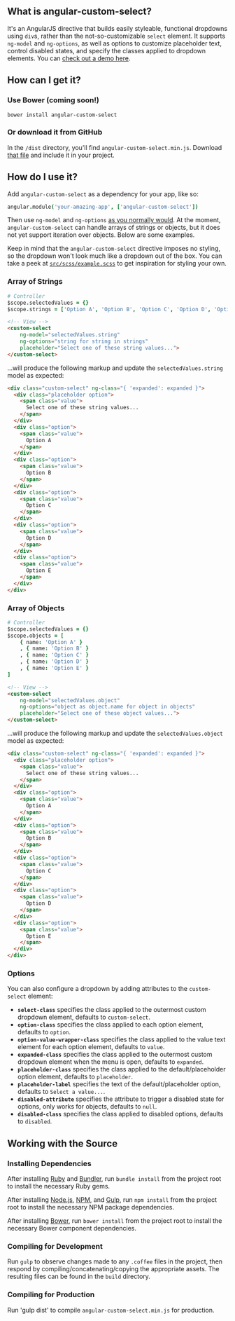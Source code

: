 ## What is angular-custom-select?

It's an AngularJS directive that builds easily styleable, functional dropdowns using `div`s, rather than the not-so-customizable `select` element. It supports `ng-model` and `ng-options`, as well as options to customize placeholder text, control disabled states, and specify the classes applied to dropdown elements. You can <a href="https://s3.amazonaws.com/angular-custom-select/example.html" target="_blank">check out a demo here</a>.


## How can I get it?

### Use Bower (coming soon!)

```
bower install angular-custom-select
```

### Or download it from GitHub

In the `/dist` directory, you'll find `angular-custom-select.min.js`. Download <a href="dist/angular-custom-select.min.js" target="_blank">that file</a> and include it in your project.


## How do I use it?

Add `angular-custom-select` as a dependency for your app, like so:

```coffeescript
angular.module('your-amazing-app', ['angular-custom-select'])
```

Then use `ng-model` and `ng-options` <a href="https://docs.angularjs.org/api/ng/directive/select" target="_blank">as you normally would</a>. At the moment, `angular-custom-select` can handle arrays of strings or objects, but it does not yet support iteration over objects. Below are some examples.

Keep in mind that the `angular-custom-select` directive imposes no styling, so the dropdown won't look much like a dropdown out of the box. You can take a peek at <a href="src/scss/example.scss" target="_blank">`src/scss/example.scss`</a> to get inspiration for styling your own.

### Array of Strings

```coffeescript
# Controller
$scope.selectedValues = {}
$scope.strings = ['Option A', 'Option B', 'Option C', 'Option D', 'Option E'] 
```

```html
<!-- View -->
<custom-select
	ng-model="selectedValues.string"
	ng-options="string for string in strings"
	placeholder="Select one of these string values...">
</custom-select>
```

...will produce the following markup and update the `selectedValues.string` model as expected:


```html
<div class="custom-select" ng-class="{ 'expanded': expanded }">
  <div class="placeholder option">
    <span class="value">
      Select one of these string values...
    </span>
  </div>
  <div class="option">
    <span class="value">
      Option A
    </span>
  </div>
  <div class="option">
    <span class="value">
      Option B
    </span>
  </div>
  <div class="option">
    <span class="value">
      Option C
    </span>
  </div>
  <div class="option">
    <span class="value">
      Option D
    </span>
  </div>
  <div class="option">
    <span class="value">
      Option E
    </span>
  </div>
</div>	
```

### Array of Objects

```coffeescript
# Controller
$scope.selectedValues = {}
$scope.objects = [
 	{ name: 'Option A' }
 	, { name: 'Option B' }
 	, { name: 'Option C' }
 	, { name: 'Option D' }
	, { name: 'Option E' }
]
```

```html
<!-- View -->
<custom-select
	ng-model="selectedValues.object"
	ng-options="object as object.name for object in objects"
	placeholder="Select one of these object values...">
</custom-select> 
```

...will produce the following markup and update the `selectedValues.object` model as expected:


```html
<div class="custom-select" ng-class="{ 'expanded': expanded }">
  <div class="placeholder option">
    <span class="value">
      Select one of these string values...
    </span>
  </div>
  <div class="option">
    <span class="value">
      Option A
    </span>
  </div>
  <div class="option">
    <span class="value">
      Option B
    </span>
  </div>
  <div class="option">
    <span class="value">
      Option C
    </span>
  </div>
  <div class="option">
    <span class="value">
      Option D
    </span>
  </div>
  <div class="option">
    <span class="value">
      Option E
    </span>
  </div>
</div>
```

### Options

You can also configure a dropdown by adding attributes to the `custom-select` element:

- __`select-class`__ specifies the class applied to the outermost custom dropdown element, defaults to `custom-select`.
- __`option-class`__ specifies the class applied to each option element, defaults to `option`.
- __`option-value-wrapper-class`__ specifies the class applied to the value text element for each option element, defaults to `value`.
- __`expanded-class`__ specifies the class applied to the outermost custom dropdown element when the menu is open, defaults to `expanded`.
- __`placeholder-class`__ specifies the class applied to the default/placeholder option element, defaults to `placeholder`.
- __`placeholder-label`__ specifies the text of the default/placeholder option, defaults to `Select a value...`.
- __`disabled-attribute`__ specifies the attribute to trigger a disabled state for options, only works for objects, defaults to `null`.
- __`disabled-class`__ specifies the class applied to disabled options, defaults to `disabled`.

## Working with the Source

### Installing Dependencies

After installing [Ruby](https://www.ruby-lang.org/en/) and [Bundler](http://bundler.io/), run `bundle install` from the project root to install the necessary Ruby gems.

After installing [Node.js](http://nodejs.org/), [NPM](https://npmjs.org/), and [Gulp](https://github.com/gulpjs/gulp), run `npm install` from the project root to install the necessary NPM package dependencies.

After installing [Bower](http://bower.io), run `bower install` from the project root to install the necessary Bower component dependencies.


### Compiling for Development

Run `gulp` to observe changes made to any `.coffee` files in the project, then respond by compiling/concatenating/copying the appropriate assets. The resulting files can be found in the `build` directory.


### Compiling for Production

Run 'gulp dist' to compile `angular-custom-select.min.js` for production.